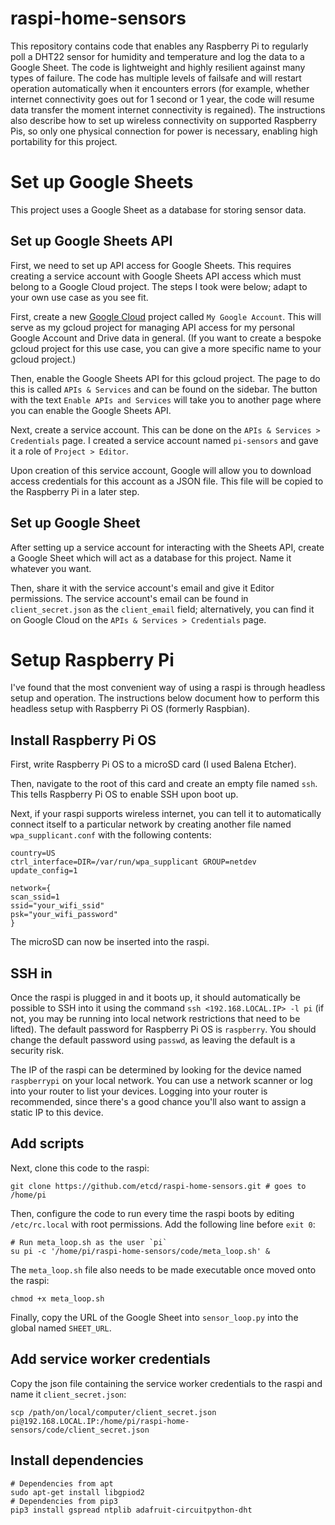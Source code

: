 # raspi-home-sensors

This repository contains code that enables any Raspberry Pi to regularly poll a DHT22 sensor for humidity and temperature and log the data to a Google Sheet. The code is lightweight and highly resilient against many types of failure. The code has multiple levels of failsafe and will restart operation automatically when it encounters errors (for example, whether internet connectivity goes out for 1 second or 1 year, the code will resume data transfer the moment internet connectivity is regained). The instructions also describe how to set up wireless connectivity on supported Raspberry Pis, so only one physical connection for power is necessary, enabling high portability for this project. 

# Set up Google Sheets

This project uses a Google Sheet as a database for storing sensor data.

## Set up Google Sheets API

First, we need to set up API access for Google Sheets. This requires creating a service account with Google Sheets API access which must belong to a Google Cloud project. The steps I took were below; adapt to your own use case as you see fit.

First, create a new [Google Cloud](console.cloud.google.com) project called `My Google Account`. This will serve as my gcloud project for managing API access for my personal Google Account and Drive data in general. (If you want to create a bespoke gcloud project for this use case, you can give a more specific name to your gcloud project.)

Then, enable the Google Sheets API for this gcloud project. The page to do this is called `APIs & Services` and can be found on the sidebar. The button with the text `Enable APIs and Services` will take you to another page where you can enable the Google Sheets API.

Next, create a service account. This can be done on the `APIs & Services > Credentials` page. I created a service account named `pi-sensors` and gave it a role of `Project > Editor`. 

Upon creation of this service account, Google will allow you to download access credentials for this account as a JSON file. This file will be copied to the Raspberry Pi in a later step.

## Set up Google Sheet 

After setting up a service account for interacting with the Sheets API, create a Google Sheet which will act as a database for this project. Name it whatever you want.

Then, share it with the service account's email and give it Editor permissions. The service account's email can be found in `client_secret.json` as the `client_email` field; alternatively, you can find it on Google Cloud on the `APIs & Services > Credentials` page.

# Setup Raspberry Pi

I've found that the most convenient way of using a raspi is through headless setup and operation. The instructions below document how to perform this headless setup with Raspberry Pi OS (formerly Raspbian).

## Install Raspberry Pi OS

First, write Raspberry Pi OS to a microSD card (I used Balena Etcher).

Then, navigate to the root of this card and create an empty file named `ssh`. This tells Raspberry Pi OS to enable SSH upon boot up.

Next, if your raspi supports wireless internet, you can tell it to automatically connect itself to a particular network by creating another file named `wpa_supplicant.conf` with the following contents:

```
country=US
ctrl_interface=DIR=/var/run/wpa_supplicant GROUP=netdev
update_config=1

network={
scan_ssid=1
ssid="your_wifi_ssid"
psk="your_wifi_password"
}
```

The microSD can now be inserted into the raspi.

## SSH in

Once the raspi is plugged in and it boots up, it should automatically be possible to SSH into it using the command `ssh <192.168.LOCAL.IP> -l pi` (if not, you may be running into local network restrictions that need to be lifted). The default password for Raspberry Pi OS is `raspberry`. You should change the default password using `passwd`, as leaving the default is a security risk.

The IP of the raspi can be determined by looking for the device named `raspberrypi` on your local network. You can use a network scanner or log into your router to list your devices. Logging into your router is recommended, since there's a good chance you'll also want to assign a static IP to this device.

## Add scripts

Next, clone this code to the raspi:

```
git clone https://github.com/etcd/raspi-home-sensors.git # goes to /home/pi
```

Then, configure the code to run every time the raspi boots by editing `/etc/rc.local` with root permissions. Add the following line before `exit 0`:

```
# Run meta_loop.sh as the user `pi`
su pi -c '/home/pi/raspi-home-sensors/code/meta_loop.sh' &
```

The `meta_loop.sh` file also needs to be made executable once moved onto the raspi:

```
chmod +x meta_loop.sh
```

Finally, copy the URL of the Google Sheet into `sensor_loop.py` into the global named `SHEET_URL`.

## Add service worker credentials

Copy the json file containing the service worker credentials to the raspi and name it `client_secret.json`:

```
scp /path/on/local/computer/client_secret.json pi@192.168.LOCAL.IP:/home/pi/raspi-home-sensors/code/client_secret.json
```

## Install dependencies

```
# Dependencies from apt
sudo apt-get install libgpiod2
# Dependencies from pip3
pip3 install gspread ntplib adafruit-circuitpython-dht
```
